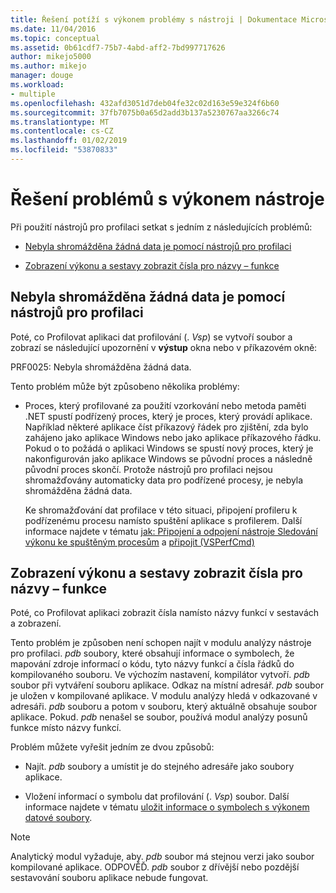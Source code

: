 ```yaml
---
title: Řešení potíží s výkonem problémy s nástroji | Dokumentace Microsoftu
ms.date: 11/04/2016
ms.topic: conceptual
ms.assetid: 0b61cdf7-75b7-4abd-aff2-7bd997717626
author: mikejo5000
ms.author: mikejo
manager: douge
ms.workload:
- multiple
ms.openlocfilehash: 432afd3051d7deb04fe32c02d163e59e324f6b60
ms.sourcegitcommit: 37fb7075b0a65d2add3b137a5230767aa3266c74
ms.translationtype: MT
ms.contentlocale: cs-CZ
ms.lasthandoff: 01/02/2019
ms.locfileid: "53870833"
---
```

# <a name="troubleshoot-performance-tools-issues"></a>Řešení problémů s výkonem nástroje
Při použití nástrojů pro profilaci setkat s jedním z následujících problémů:  
  
-   [Nebyla shromážděna žádná data je pomocí nástrojů pro profilaci](#no-data-is-collected-by-the-profiling-tools)  
  
-   [Zobrazení výkonu a sestavy zobrazit čísla pro názvy – funkce](#performance-views-and-reports-display-numbers-for-function-names)  
  
## <a name="no-data-is-collected-by-the-profiling-tools"></a>Nebyla shromážděna žádná data je pomocí nástrojů pro profilaci  
 Poté, co Profilovat aplikaci dat profilování (. *Vsp*) se vytvoří soubor a zobrazí se následující upozornění v **výstup** okna nebo v příkazovém okně:  
  
 PRF0025: Nebyla shromážděna žádná data.  
  
 Tento problém může být způsobeno několika problémy:  
  
-   Proces, který profilované za použití vzorkování nebo metoda paměti .NET spustí podřízený proces, který je proces, který provádí aplikace. Například některé aplikace číst příkazový řádek pro zjištění, zda bylo zahájeno jako aplikace Windows nebo jako aplikace příkazového řádku. Pokud o to požádá o aplikaci Windows se spustí nový proces, který je nakonfigurován jako aplikace Windows se původní proces a následně původní proces skončí. Protože nástrojů pro profilaci nejsou shromažďovány automaticky data pro podřízené procesy, je nebyla shromážděna žádná data.  
  
     Ke shromažďování dat profilace v této situaci, připojení profileru k podřízenému procesu namísto spuštění aplikace s profilerem. Další informace najdete v tématu [jak: Připojení a odpojení nástroje Sledování výkonu ke spuštěným procesům](../profiling/how-to-attach-and-detach-performance-tools-to-running-processes.md) a [připojit (VSPerfCmd)](../profiling/attach.md)  
  
## <a name="performance-views-and-reports-display-numbers-for-function-names"></a>Zobrazení výkonu a sestavy zobrazit čísla pro názvy – funkce  
 Poté, co Profilovat aplikaci zobrazit čísla namísto názvy funkcí v sestavách a zobrazení.  
  
 Tento problém je způsoben není schopen najít v modulu analýzy nástroje pro profilaci. *pdb* soubory, které obsahují informace o symbolech, že mapování zdroje informací o kódu, tyto názvy funkcí a čísla řádků do kompilovaného souboru. Ve výchozím nastavení, kompilátor vytvoří. *pdb* soubor při vytváření souboru aplikace. Odkaz na místní adresář. *pdb* soubor je uložen v kompilované aplikace. V modulu analýzy hledá v odkazované v adresáři. *pdb* souboru a potom v souboru, který aktuálně obsahuje soubor aplikace. Pokud. *pdb* nenašel se soubor, používá modul analýzy posunů funkce místo názvy funkcí.  
  
 Problém můžete vyřešit jedním ze dvou způsobů:  
  
-   Najít. *pdb* soubory a umístit je do stejného adresáře jako soubory aplikace.  
  
-   Vložení informací o symbolu dat profilování (. *Vsp*) soubor. Další informace najdete v tématu [uložit informace o symbolech s výkonem datové soubory](../profiling/saving-symbol-information-with-performance-data-files.md).  
  
> [!NOTE]
>  Analytický modul vyžaduje, aby. *pdb* soubor má stejnou verzi jako soubor kompilované aplikace. ODPOVĚĎ. *pdb* soubor z dřívější nebo pozdější sestavování souboru aplikace nebude fungovat.